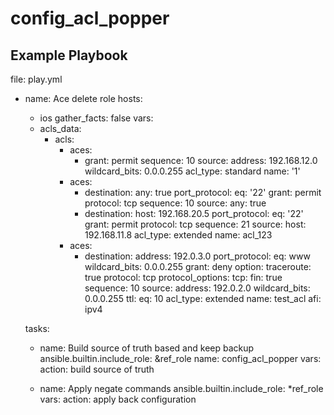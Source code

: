 # config_acl_popper

## Example Playbook

file: play.yml

- name: Ace delete role
  hosts:
    - ios
  gather_facts: false
  vars:
    - acls_data:
      -   acls:
          -   aces:
              -   grant: permit
                  sequence: 10
                  source:
                      address: 192.168.12.0
                      wildcard_bits: 0.0.0.255
              acl_type: standard
              name: '1'
          -   aces:
              -   destination:
                      any: true
                      port_protocol:
                          eq: '22'
                  grant: permit
                  protocol: tcp
                  sequence: 10
                  source:
                      any: true
              -   destination:
                      host: 192.168.20.5
                      port_protocol:
                          eq: '22'
                  grant: permit
                  protocol: tcp
                  sequence: 21
                  source:
                      host: 192.168.11.8
              acl_type: extended
              name: acl_123
          -   aces:
              -   destination:
                      address: 192.0.3.0
                      port_protocol:
                          eq: www
                      wildcard_bits: 0.0.0.255
                  grant: deny
                  option:
                      traceroute: true
                  protocol: tcp
                  protocol_options:
                      tcp:
                          fin: true
                  sequence: 10
                  source:
                      address: 192.0.2.0
                      wildcard_bits: 0.0.0.255
                  ttl:
                      eq: 10
              acl_type: extended
              name: test_acl
          afi: ipv4

  tasks:
  - name: Build source of truth based and keep backup
    ansible.builtin.include_role: &ref_role
      name: config_acl_popper
    vars:
      action: build source of truth

  - name: Apply negate commands
    ansible.builtin.include_role: *ref_role
    vars:
      action: apply back configuration